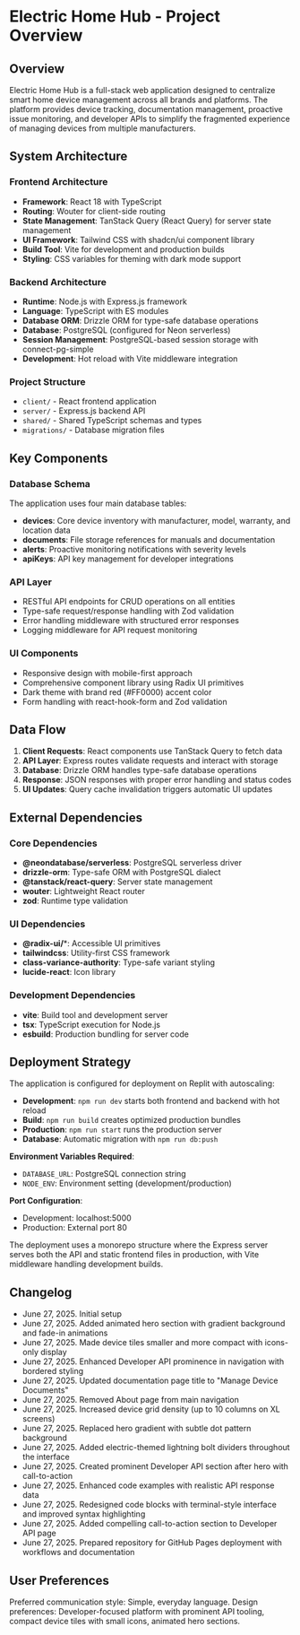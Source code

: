 # Electric Home Hub - Project Overview

## Overview

Electric Home Hub is a full-stack web application designed to centralize smart home device management across all brands and platforms. The platform provides device tracking, documentation management, proactive issue monitoring, and developer APIs to simplify the fragmented experience of managing devices from multiple manufacturers.

## System Architecture

### Frontend Architecture
- **Framework**: React 18 with TypeScript
- **Routing**: Wouter for client-side routing
- **State Management**: TanStack Query (React Query) for server state management
- **UI Framework**: Tailwind CSS with shadcn/ui component library
- **Build Tool**: Vite for development and production builds
- **Styling**: CSS variables for theming with dark mode support

### Backend Architecture
- **Runtime**: Node.js with Express.js framework
- **Language**: TypeScript with ES modules
- **Database ORM**: Drizzle ORM for type-safe database operations
- **Database**: PostgreSQL (configured for Neon serverless)
- **Session Management**: PostgreSQL-based session storage with connect-pg-simple
- **Development**: Hot reload with Vite middleware integration

### Project Structure
- `client/` - React frontend application
- `server/` - Express.js backend API
- `shared/` - Shared TypeScript schemas and types
- `migrations/` - Database migration files

## Key Components

### Database Schema
The application uses four main database tables:
- **devices**: Core device inventory with manufacturer, model, warranty, and location data
- **documents**: File storage references for manuals and documentation
- **alerts**: Proactive monitoring notifications with severity levels
- **apiKeys**: API key management for developer integrations

### API Layer
- RESTful API endpoints for CRUD operations on all entities
- Type-safe request/response handling with Zod validation
- Error handling middleware with structured error responses
- Logging middleware for API request monitoring

### UI Components
- Responsive design with mobile-first approach
- Comprehensive component library using Radix UI primitives
- Dark theme with brand red (#FF0000) accent color
- Form handling with react-hook-form and Zod validation

## Data Flow

1. **Client Requests**: React components use TanStack Query to fetch data
2. **API Layer**: Express routes validate requests and interact with storage
3. **Database**: Drizzle ORM handles type-safe database operations
4. **Response**: JSON responses with proper error handling and status codes
5. **UI Updates**: Query cache invalidation triggers automatic UI updates

## External Dependencies

### Core Dependencies
- **@neondatabase/serverless**: PostgreSQL serverless driver
- **drizzle-orm**: Type-safe ORM with PostgreSQL dialect
- **@tanstack/react-query**: Server state management
- **wouter**: Lightweight React router
- **zod**: Runtime type validation

### UI Dependencies
- **@radix-ui/***: Accessible UI primitives
- **tailwindcss**: Utility-first CSS framework
- **class-variance-authority**: Type-safe variant styling
- **lucide-react**: Icon library

### Development Dependencies
- **vite**: Build tool and development server
- **tsx**: TypeScript execution for Node.js
- **esbuild**: Production bundling for server code

## Deployment Strategy

The application is configured for deployment on Replit with autoscaling:

- **Development**: `npm run dev` starts both frontend and backend with hot reload
- **Build**: `npm run build` creates optimized production bundles
- **Production**: `npm run start` runs the production server
- **Database**: Automatic migration with `npm run db:push`

**Environment Variables Required**:
- `DATABASE_URL`: PostgreSQL connection string
- `NODE_ENV`: Environment setting (development/production)

**Port Configuration**:
- Development: localhost:5000
- Production: External port 80

The deployment uses a monorepo structure where the Express server serves both the API and static frontend files in production, with Vite middleware handling development builds.

## Changelog

- June 27, 2025. Initial setup
- June 27, 2025. Added animated hero section with gradient background and fade-in animations
- June 27, 2025. Made device tiles smaller and more compact with icons-only display
- June 27, 2025. Enhanced Developer API prominence in navigation with bordered styling
- June 27, 2025. Updated documentation page title to "Manage Device Documents"
- June 27, 2025. Removed About page from main navigation
- June 27, 2025. Increased device grid density (up to 10 columns on XL screens)
- June 27, 2025. Replaced hero gradient with subtle dot pattern background
- June 27, 2025. Added electric-themed lightning bolt dividers throughout the interface
- June 27, 2025. Created prominent Developer API section after hero with call-to-action
- June 27, 2025. Enhanced code examples with realistic API response data
- June 27, 2025. Redesigned code blocks with terminal-style interface and improved syntax highlighting
- June 27, 2025. Added compelling call-to-action section to Developer API page
- June 27, 2025. Prepared repository for GitHub Pages deployment with workflows and documentation

## User Preferences

Preferred communication style: Simple, everyday language.
Design preferences: Developer-focused platform with prominent API tooling, compact device tiles with small icons, animated hero sections.